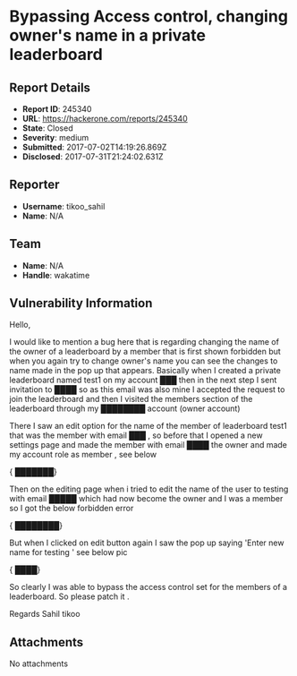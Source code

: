 # Bypassing Access control, changing owner's name in a private leaderboard

## Report Details
- **Report ID**: 245340
- **URL**: https://hackerone.com/reports/245340
- **State**: Closed
- **Severity**: medium
- **Submitted**: 2017-07-02T14:19:26.869Z
- **Disclosed**: 2017-07-31T21:24:02.631Z

## Reporter
- **Username**: tikoo_sahil
- **Name**: N/A

## Team
- **Name**: N/A
- **Handle**: wakatime

## Vulnerability Information
Hello, 

I would like to mention a bug here that is regarding changing the name of the owner of a leaderboard by a member that is first shown forbidden but when you again try to change owner's name you can see the changes to name made in the pop up that appears.
Basically when I created a private leaderboard  named test1 on my account ███ then in the next step I sent invitation to ████ so as this email was also mine I accepted the request to join the leaderboard and then I visited the members section  of the leaderboard through my ████████ account (owner account)

There I saw an edit option for the name of the member of leaderboard test1 that was the member with email ███ , so before that I opened a new settings page and made the member with email ████ the owner and made my account role as member , see below 

{ ███████} 

Then on the editing page when i tried to edit the name of the user to testing  with email █████ which had now become the owner and I was a member so I got the below forbidden error 

{ ████████}

But when I clicked on edit button again I saw the pop up saying 'Enter new name for testing ' see below pic 

{ ████} 

So clearly I was able to bypass the access control set for the members of a leaderboard.
So please patch it .

Regards
Sahil tikoo

## Attachments
No attachments
